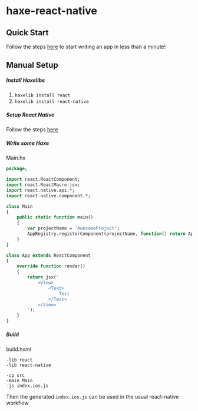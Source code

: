 # haxe-react-native

## Quick Start

Follow the steps [here](https://github.com/haxe-react/haxe-react-native-sample) to start writing an app in less than a minute!

## Manual Setup

##### Install Haxelibs

1. `haxelib install react`
1. `haxelib install react-native`

##### Setup React Native

Follow the steps [here](http://facebook.github.io/react-native/docs/getting-started.html#content)

##### Write some Haxe

Main.hx

``` haxe
package;

import react.ReactComponent;
import react.ReactMacro.jsx;
import react.native.api.*;
import react.native.component.*;

class Main
{
    public static function main()
    {
        var projectName = 'AwesomeProject';
        AppRegistry.registerComponent(projectName, function() return App);
    }
}

class App extends ReactComponent
{
    override function render()
    {
        return jsx('
            <View>
                <Text>
                    Test
                </Text>
            </View>
        ');
    }
}
```

##### Build

build.hxml

```
-lib react
-lib react-native

-cp src
-main Main
-js index.ios.js
```

Then the generated `index.ios.js` can be used in the usual react-native workflow
